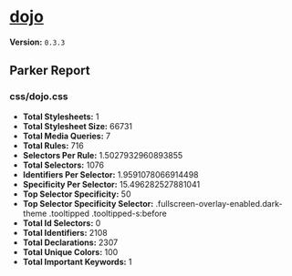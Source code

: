 # [dojo]( http://dojo.kickserv.com )

**Version:** `0.3.3`

## Parker Report

### css/dojo.css

- **Total Stylesheets:** 1
- **Total Stylesheet Size:** 66731
- **Total Media Queries:** 7
- **Total Rules:** 716
- **Selectors Per Rule:** 1.5027932960893855
- **Total Selectors:** 1076
- **Identifiers Per Selector:** 1.9591078066914498
- **Specificity Per Selector:** 15.496282527881041
- **Top Selector Specificity:** 50
- **Top Selector Specificity Selector:** .fullscreen-overlay-enabled.dark-theme .tooltipped .tooltipped-s:before
- **Total Id Selectors:** 0
- **Total Identifiers:** 2108
- **Total Declarations:** 2307
- **Total Unique Colors:** 100
- **Total Important Keywords:** 1
